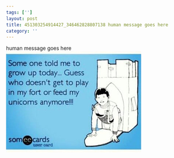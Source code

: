```yaml
---
tags: ['']
layout: post
title: 451303254914427_346462828807138 human message goes here
category: ''
---
```

human message goes here
![451303254914427_346462828807138](/uploads/2013-3-21-451303254914427_346462828807138-human-message-goes-here.jpg)
